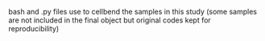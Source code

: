 bash and .py files use to cellbend the samples in this study (some samples are not included in the final object but original codes kept for reproducibility) 
